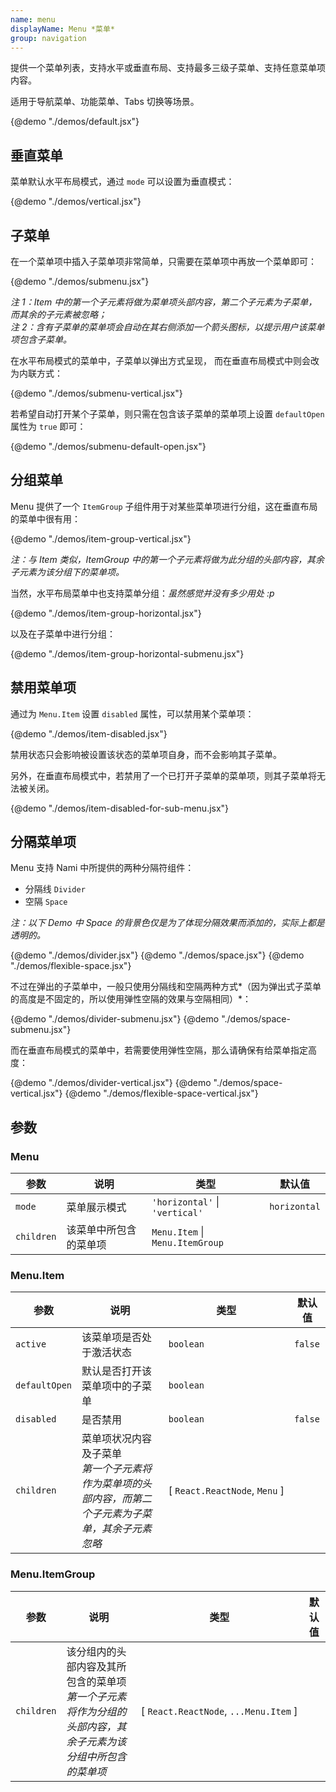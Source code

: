 ```yaml
---
name: menu
displayName: Menu *菜单*
group: navigation
---
```


提供一个菜单列表，支持水平或垂直布局、支持最多三级子菜单、支持任意菜单项内容。

适用于导航菜单、功能菜单、Tabs 切换等场景。

{@demo "./demos/default.jsx"}

## 垂直菜单

菜单默认水平布局模式，通过 `mode` 可以设置为垂直模式：

{@demo "./demos/vertical.jsx"}

## 子菜单

在一个菜单项中插入子菜单项非常简单，只需要在菜单项中再放一个菜单即可：

{@demo "./demos/submenu.jsx"}

_注 1：Item 中的第一个子元素将做为菜单项头部内容，第二个子元素为子菜单，而其余的子元素被忽略；_<br>
_注 2：含有子菜单的菜单项会自动在其右侧添加一个箭头图标，以提示用户该菜单项包含子菜单。_

在水平布局模式的菜单中，子菜单以弹出方式呈现，
而在垂直布局模式中则会改为内联方式：

{@demo "./demos/submenu-vertical.jsx"}

若希望自动打开某个子菜单，则只需在包含该子菜单的菜单项上设置 `defaultOpen` 属性为 `true` 即可：

{@demo "./demos/submenu-default-open.jsx"}

## 分组菜单

Menu 提供了一个 `ItemGroup` 子组件用于对某些菜单项进行分组，这在垂直布局的菜单中很有用：

{@demo "./demos/item-group-vertical.jsx"}

_注：与 Item 类似，ItemGroup 中的第一个子元素将做为此分组的头部内容，其余子元素为该分组下的菜单项。_<br>

当然，水平布局菜单中也支持菜单分组：_虽然感觉并没有多少用处 :p_

{@demo "./demos/item-group-horizontal.jsx"}

以及在子菜单中进行分组：

{@demo "./demos/item-group-horizontal-submenu.jsx"}

## 禁用菜单项

通过为 `Menu.Item` 设置 `disabled` 属性，可以禁用某个菜单项：

{@demo "./demos/item-disabled.jsx"}

禁用状态只会影响被设置该状态的菜单项自身，而不会影响其子菜单。

另外，在垂直布局模式中，若禁用了一个已打开子菜单的菜单项，则其子菜单将无法被关闭。

{@demo "./demos/item-disabled-for-sub-menu.jsx"}

## 分隔菜单项

Menu 支持 Nami 中所提供的两种分隔符组件：

-   分隔线 `Divider`
-   空隔 `Space`

_注：以下 Demo 中 Space 的背景色仅是为了体现分隔效果而添加的，实际上都是透明的。_

{@demo "./demos/divider.jsx"}
{@demo "./demos/space.jsx"}
{@demo "./demos/flexible-space.jsx"}

不过在弹出的子菜单中，一般只使用分隔线和空隔两种方式*（因为弹出式子菜单的高度是不固定的，所以使用弹性空隔的效果与空隔相同）*：

{@demo "./demos/divider-submenu.jsx"}
{@demo "./demos/space-submenu.jsx"}

而在垂直布局模式的菜单中，若需要使用弹性空隔，那么请确保有给菜单指定高度：

{@demo "./demos/divider-vertical.jsx"}
{@demo "./demos/space-vertical.jsx"}
{@demo "./demos/flexible-space-vertical.jsx"}

## 参数

### Menu

| 参数       | 说明                   | 类型                                | 默认值       |
| ---------- | ---------------------- | ----------------------------------- | ------------ |
| `mode`     | 菜单展示模式           | `'horizontal'` &#124; `'vertical'`  | `horizontal` |
| `children` | 该菜单中所包含的菜单项 | `Menu.Item` &#124; `Menu.ItemGroup` |              |

### Menu.Item

| 参数          | 说明                                                                                                   | 类型                                          | 默认值  |
| ------------- | ------------------------------------------------------------------------------------------------------ | --------------------------------------------- | ------- |
| `active`      | 该菜单项是否处于激活状态                                                                               | `boolean`                                     | `false` |
| `defaultOpen` | 默认是否打开该菜单项中的子菜单                                                                         | `boolean`                                     |         |
| `disabled`    | 是否禁用                                                                                               | `boolean`                                     | `false` |
| `children`    | 菜单项状况内容及子菜单<br>_第一个子元素将作为菜单项的头部内容，而第二个子元素为子菜单，其余子元素忽略_ | \[&nbsp;`React.ReactNode`,&nbsp;`Menu`&nbsp;] |         |

### Menu.ItemGroup

| 参数       | 说明                                                                                                           | 类型                                                  | 默认值 |
| ---------- | -------------------------------------------------------------------------------------------------------------- | ----------------------------------------------------- | ------ |
| `children` | 该分组内的头部内容及其所包含的菜单项<br>_第一个子元素将作为分组的头部内容，其余子元素为该分组中所包含的菜单项_ | \[&nbsp;`React.ReactNode`,&nbsp;`...Menu.Item`&nbsp;] |        |

